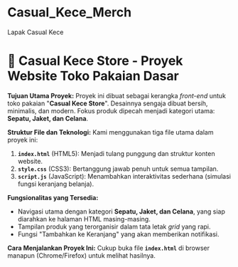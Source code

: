# Casual_Kece_Merch
Lapak Casual Kece
# 👕 Casual Kece Store - Proyek Website Toko Pakaian Dasar

**Tujuan Utama Proyek:**
Proyek ini dibuat sebagai kerangka *front-end* untuk toko pakaian "**Casual Kece Store**". Desainnya sengaja dibuat bersih, minimalis, dan modern. Fokus produk dipecah menjadi kategori utama: **Sepatu, Jaket, dan Celana**.

**Struktur File dan Teknologi:**
Kami menggunakan tiga file utama dalam proyek ini:
1.  **`index.html`** (HTML5): Menjadi tulang punggung dan struktur konten website.
2.  **`style.css`** (CSS3): Bertanggung jawab penuh untuk semua tampilan.
3.  **`script.js`** (JavaScript): Menambahkan interaktivitas sederhana (simulasi fungsi keranjang belanja).

**Fungsionalitas yang Tersedia:**
* Navigasi utama dengan kategori **Sepatu, Jaket, dan Celana**, yang siap diarahkan ke halaman HTML masing-masing.
* Tampilan produk yang terorganisir dalam tata letak *grid* yang rapi.
* Fungsi "Tambahkan ke Keranjang" yang akan memberikan notifikasi.

**Cara Menjalankan Proyek Ini:**
Cukup buka file **`index.html`** di browser manapun (Chrome/Firefox) untuk melihat hasilnya.

